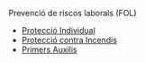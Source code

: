 Prevenció de riscos laborals (FOL)

 - [Protecció Individual](https://github.com/isa6996/portfoli/blob/main/portfoli/moduls/Curs%201/fol/PROTECCI%C3%93%20INDIVIDUAL.png)
 - [Protecció contra Incendis](https://github.com/isa6996/portfoli/blob/main/portfoli/moduls/Curs%201/fol/Proteccio%20Incendis.png) 
 - [Primers Auxilis](https://github.com/isa6996/portfoli/blob/main/portfoli/moduls/Curs%201/fol/primers%20auxilis.png)
